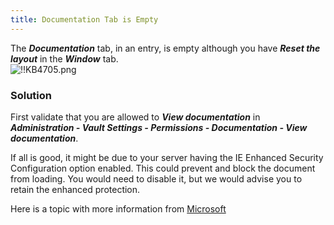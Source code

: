 ```yaml
---
title: Documentation Tab is Empty
---
```

The ***Documentation*** tab, in an entry, is empty although you have ***Reset the layout*** in the ***Window*** tab.  
![!!KB4705.png](/img/en/kb/KB4705.png)
### Solution
First validate that you are allowed to ***View documentation*** in ***Administration - Vault Settings - Permissions - Documentation - View documentation***.  

If all is good, it might be due to your server having the IE Enhanced Security Configuration option enabled. This could prevent and block the document from loading. You would need to disable it, but we would advise you to retain the enhanced protection.  

Here is a topic with more information from [Microsoft](https://docs.microsoft.com/en-us/troubleshoot/browsers/enhanced-security-configuration-faq#:~:text=Internet%20Explorer%20Enhanced%20Security%20Configuration%20(ESC)%20establishes%20security%20settings%20that,is%20also%20known%20as%20IEHarden)

